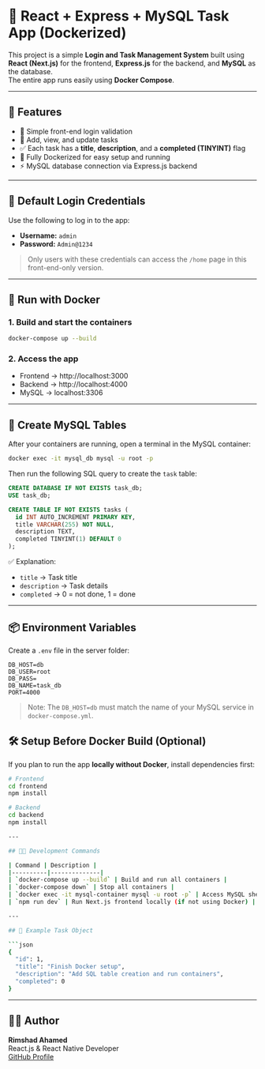 # 🧩 React + Express + MySQL Task App (Dockerized)

This project is a simple **Login and Task Management System** built using **React (Next.js)** for the frontend, **Express.js** for the backend, and **MySQL** as the database.  
The entire app runs easily using **Docker Compose**.

---

## 🚀 Features

- 🔐 Simple front-end login validation  
- 🧾 Add, view, and update tasks  
- ✅ Each task has a **title**, **description**, and a **completed (TINYINT)** flag  
- 🐳 Fully Dockerized for easy setup and running  
- ⚡ MySQL database connection via Express.js backend  

---

## 🔐 Default Login Credentials

Use the following to log in to the app:

- **Username:** `admin`  
- **Password:** `Admin@1234`  

> Only users with these credentials can access the `/home` page in this front-end-only version.

---

## 🐳 Run with Docker

### 1. Build and start the containers
```bash
docker-compose up --build
```

### 2. Access the app
- Frontend → http://localhost:3000  
- Backend → http://localhost:4000  
- MySQL → localhost:3306

---

## 🧩 Create MySQL Tables

After your containers are running, open a terminal in the MySQL container:

```bash
docker exec -it mysql_db mysql -u root -p    
```

Then run the following SQL query to create the `task` table:

```sql
CREATE DATABASE IF NOT EXISTS task_db;
USE task_db;

CREATE TABLE IF NOT EXISTS tasks (
  id INT AUTO_INCREMENT PRIMARY KEY,
  title VARCHAR(255) NOT NULL,
  description TEXT,
  completed TINYINT(1) DEFAULT 0
);
```

✅ Explanation:
- `title` → Task title  
- `description` → Task details  
- `completed` → 0 = not done, 1 = done  

---

## 📦 Environment Variables

Create a `.env` file in the server folder:

```
DB_HOST=db
DB_USER=root
DB_PASS=
DB_NAME=task_db
PORT=4000
```

> Note: The `DB_HOST=db` must match the name of your MySQL service in `docker-compose.yml`.

## 🛠️ Setup Before Docker Build (Optional)

If you plan to run the app **locally without Docker**, install dependencies first:

```bash
# Frontend
cd frontend
npm install

# Backend
cd backend
npm install

---

## 🧑‍💻 Development Commands

| Command | Description |
|----------|--------------|
| `docker-compose up --build` | Build and run all containers |
| `docker-compose down` | Stop all containers |
| `docker exec -it mysql-container mysql -u root -p` | Access MySQL shell |
| `npm run dev` | Run Next.js frontend locally (if not using Docker) |

---

## 🧾 Example Task Object

```json
{
  "id": 1,
  "title": "Finish Docker setup",
  "description": "Add SQL table creation and run containers",
  "completed": 0
}
```

---

## 🧑‍💻 Author

**Rimshad Ahamed**  
React.js & React Native Developer  
[GitHub Profile](https://github.com/rimshad1)
